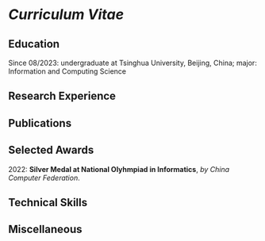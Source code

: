 # _Curriculum Vitae_

## Education

Since 08/2023: undergraduate at Tsinghua University, Beijing, China; major: Information and Computing Science

## Research Experience

## Publications

## Selected Awards

2022: **Silver Medal at National Olyhmpiad in Informatics**, *by China Computer Federation*.

## Technical Skills

## Miscellaneous
